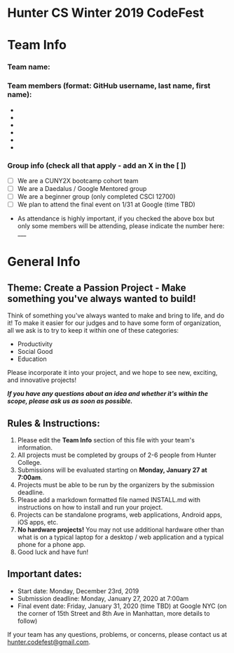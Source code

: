 # Hunter CS Winter 2019 CodeFest

# Team Info
### Team name:
### Team members (format: GitHub username, last name, first name):
- 
- 
- 
-
- 
- 

### Group info (check all that apply - add an X in the [ ])
- [ ] We are a CUNY2X bootcamp cohort team
- [ ] We are a Daedalus / Google Mentored group
- [ ] We are a beginner group (only completed CSCI 12700)
- [ ] We plan to attend the final event on 1/31 at Google (time TBD)
- As attendance is highly important, if you checked the above box but only some members will be attending, please indicate the number here: ___

# General Info
## Theme: Create a Passion Project - Make something you've always wanted to build!
Think of something you've always wanted to make and bring to life, and do it! To make it easier for our judges and to have some form of organization, all we ask is to try to keep it within one of these categories:
-   Productivity
-   Social Good
-   Education
    
Please incorporate it into your project, and we hope to see new, exciting, and innovative projects!

*__If you have any questions about an idea and whether it's within the scope, please ask us as soon as possible.__*

## Rules & Instructions:

1. Please edit the **Team Info** section of this file with your team's information.
2. All projects must be completed by groups of 2-6 people from Hunter College.
3. Submissions will be evaluated starting on **Monday, January 27 at 7:00am**.
4. Projects must be able to be run by the organizers by the submission deadline.
5. Please add a markdown formatted file named INSTALL.md with instructions on how to install and run your project. 
6. Projects can be standalone programs, web applications, Android apps,  iOS apps, etc.
7. **No hardware projects!** You may not use additional hardware other than what is on a typical laptop for a desktop / web application and a typical phone for a phone app.
8. Good luck and have fun!

## Important dates:
- Start date: Monday, December 23rd, 2019
- Submission deadline: Monday, January 27, 2020 at 7:00am
- Final event date: Friday, January 31, 2020 (time TBD) at Google NYC (on the corner of 15th Street and 8th Ave in Manhattan, more details to follow)

If your team has any questions, problems, or concerns, please contact us at hunter.codefest@gmail.com.
